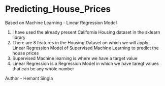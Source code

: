 # Predicting_House_Prices
Based on Machine Learning - Linear Regression Model

1. I have used the already present California Housing dataset in the sklearn library 
2. There are 8 features in the Housing Dataset on which we will apply Linear Regression Model of Supervised Machine Learning to predict the house prices
3. Supervised Machine learning is where we have a target value
4. Linear Regression is a Regression Model in which we have taregt values that can be any whole number 

Author - Hemant Singla
